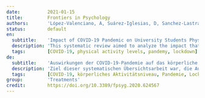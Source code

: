 ```yaml
---
date:          2021-01-15
title:         Frontiers in Psychology
authors:       'López-Valenciano, A, Suárez-Iglesias, D, Sanchez-Lastra, MA, et al.'
status:        default
en:
  subtitle:    'Impact of COVID-19 Pandemic on University Students Physical Activity Levels: An Early Systematic Review'
  description: 'This systematic review aimed to analyze the impact that the COVID-19 lockdown had on the amount of physical activity performed by university students. A systematic electronic search for studies providing information regarding physical activity levels pre and during COVID-19 pandemic in university students was performed up to 20th October 2020 in the databases Cochrane Library, PubMed, SPORTDiscus, and Web of Science. The risk of bias of external validity quality of included studies was assessed by means of those the Newcastle-Ottawa Scale (NOS). The quality of the evidence for main outcomes was graded using the Grading of Recommendations Assessment, Development and Evaluation (GRADE) approach. A total of 10 studies were selected. Physical activity levels were assessed by means of questionnaires (10 studies) and accelerometer (1 study). Risk of bias was regarded as low and high in six and four investigations, respectively. The quality of evidence was downgraded to low. A significant reduction of physical activity levels were observed in 9 studies. Compared to pre-lockdown values, five studies showed a reduction of light/mild physical activity (walking) between 32.5 and 365.5%, while seven studies revealed a reduction of high/vigorous physical activity between 2.9 and 52.8%. Walking, moderate, vigorous, and total physical activity levels have been reduced during the COVID-19 pandemic confinements in university students of different countries. Despite of the reductions, those who met the current minimum PA recommendations before the lockdown generally met the recommendations also during the confinements.'
  tags:        [COVID-19, physical activity levels, pandemy, lockdown]
de:
  subtitle:    'Auswirkungen der COVID-19-Pandemie auf das körperliche Aktivitätsniveau von Universitätsstudenten: Eine frühe systematische Überprüfung'
  description: 'Ziel dieser systematischen Übersichtsarbeit war, die Auswirkungen des COVID-19-Lockdown auf die körperliche Aktivität von Universitätsstudenten zu analysieren. Eine systematische elektronische Suche nach Studien, die Informationen über das Niveau der körperlichen Aktivität vor und während der COVID-19-Pandemie bei Universitätsstudenten liefern, wurde bis zum 20. Oktober 2020 in den Datenbanken Cochrane Library, PubMed, SPORTDiscus und Web of Science durchgeführt. Das Verzerrungsrisiko und die Qualität der externen Validität der eingeschlossenen Studien wurden mit Hilfe der Newcastle-Ottawa-Skala (NOS) bewertet. Die Qualität der Belege für die Hauptergebnisse wurde anhand des GRADE-Ansatzes (Grading of Recommendations Assessment, Development and Evaluation) eingestuft. Insgesamt 10 Studien wurden ausgewählt. Das Ausmaß der körperlichen Aktivität wurde mit Hilfe von Fragebögen (10 Studien) und Beschleunigungsmessern (1 Studie) ermittelt. Das Risiko einer Verzerrung wurde bei sechs oder vier Untersuchungen als gering oder hoch eingestuft. Die Qualität der Nachweise wurde als niedrig eingestuft. In 9 Studien wurde eine signifikante Verringerung des körperlichen Aktivitätsniveaus beobachtet. Im Vergleich zu den Werten vor dem Lockdown zeigten fünf Studien eine Verringerung der leichten/schwachen körperlichen Aktivität (Gehen) zwischen 32,5 und 365,5 %, während sieben Studien eine Verringerung der starken/starken körperlichen Aktivität zwischen 2,9 und 52,8 % ergaben. Während der COVID-19-Pandemie waren bei Universitätsstudenten in verschiedenen Ländern die Werte für Gehen, mäßige, starke und gesamte körperliche Aktivität reduziert. Trotz der Verringerung erfüllten diejenigen, die vor dem Lockdown die aktuellen Mindestempfehlungen für körperliche Aktivität erfüllten, diese im Allgemeinen auch während des Lockdown.' 
  tags:        [COVID-19, körperliches Aktivitätsniveau, Pandemie, Lockdown]
group:         'Treatments'
credit:        https://doi.org/10.3389/fpsyg.2020.624567
---
```

